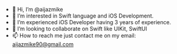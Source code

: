 - 👋 Hi, I’m @aijazmike
- 👀 I’m interested in Swift language and iOS Development.
- 🌱 I’m experienced iOS Developer having 3 years of experience.
- 💞️ I’m looking to collaborate on Swift like UIKit, SwiftUI
- 📫 How to reach me just contact me on my email: aijazmike90@gmail.com

<!---
aijazmike/aijazmike is a ✨ special ✨ repository because its `README.md` (this file) appears on your GitHub profile.
You can click the Preview link to take a look at your changes.
--->
